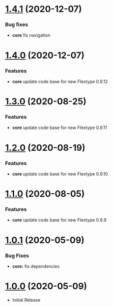 <a name="1.4.1"></a>
# [1.4.1](https://github.com/flextype-themes/noir) (2020-12-07)

### Bug fixes

* **core** fix navigation

<a name="1.4.0"></a>
# [1.4.0](https://github.com/flextype-themes/noir) (2020-12-07)

### Features

* **core** update code base for new Flextype 0.9.12

<a name="1.3.0"></a>
# [1.3.0](https://github.com/flextype-themes/noir) (2020-08-25)

### Features

* **core** update code base for new Flextype 0.9.11

<a name="1.2.0"></a>
# [1.2.0](https://github.com/flextype-themes/noir) (2020-08-19)

### Features

* **core** update code base for new Flextype 0.9.10

<a name="1.1.0"></a>
# [1.1.0](https://github.com/flextype-themes/noir) (2020-08-05)

### Features

* **core** update code base for new Flextype 0.9.9

<a name="1.0.1"></a>
# [1.0.1](https://github.com/flextype-themes/noir) (2020-05-09)

### Bug Fixes

* **core:** fix dependencies

<a name="1.0.0"></a>
# [1.0.0](https://github.com/flextype-themes/noir) (2020-05-09)
* Initial Release
